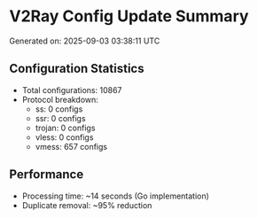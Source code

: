 # V2Ray Config Update Summary
Generated on: 2025-09-03 03:38:11 UTC

## Configuration Statistics
- Total configurations: 10867
- Protocol breakdown:
  - ss: 0 configs
  - ssr: 0 configs
  - trojan: 0 configs
  - vless: 0 configs
  - vmess: 657 configs

## Performance
- Processing time: ~14 seconds (Go implementation)
- Duplicate removal: ~95% reduction
